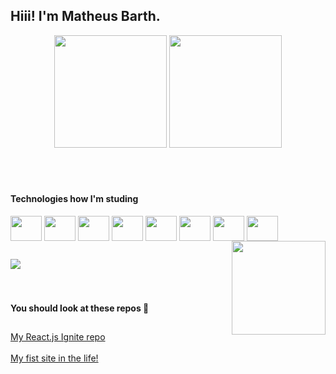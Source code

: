 ## Hiii! I'm Matheus Barth.

<div align="center">
  <img height="180em" src="https://github-readme-stats.vercel.app/api?username=math7b&show_icons=true&theme=dracula&include_all_commits=true&count_private=true"/>
  <img height="180em" src="https://github-readme-stats.vercel.app/api/top-langs/?username=math7b&layout=compact&langs_count=7&theme=dracula"/>
</div>
<br>
<br>

<div style="display: inline_block"><br>
  
  #### Technologies how I'm studing <br>
  <img align="center" height="40" width="50" src="https://cdn.jsdelivr.net/gh/devicons/devicon/icons/html5/html5-plain-wordmark.svg" />
  <img align="center" height="40" width="50" src="https://cdn.jsdelivr.net/gh/devicons/devicon/icons/css3/css3-plain-wordmark.svg" />
  <img align="center" height="40" width="50" src="https://cdn.jsdelivr.net/gh/devicons/devicon/icons/react/react-original.svg" />
  <img align="center" height="40" width="50" src="https://cdn.jsdelivr.net/gh/devicons/devicon/icons/nextjs/nextjs-original.svg" />
  <img align="center" height="40" width="50" src="https://cdn.jsdelivr.net/gh/devicons/devicon/icons/typescript/typescript-plain.svg" />
  <img align="center" height="40" width="50" src="https://cdn.jsdelivr.net/gh/devicons/devicon/icons/sass/sass-original.svg" />
  <img align="center" height="40" width="50" src="https://cdn.jsdelivr.net/gh/devicons/devicon/icons/mysql/mysql-original-wordmark.svg" />
  <img align="center" height="40" width="50" src="https://cdn.jsdelivr.net/gh/devicons/devicon/icons/microsoftsqlserver/microsoftsqlserver-plain-wordmark.svg" />

  <img align="right" height="150" src="https://github.com/math7b/math7b/blob/main/me.jpeg">
</div>
 
 ##
 
<div>
  <a href="https://www.linkedin.com/in/barth-m/" target="_blank">
    <img src="https://img.shields.io/badge/-LinkedIn-%230077B5?style=for-the-badge&logo=linkedin&logoColor=white" target="_blank">
  </a>
</div>

<br>
<br>

<div>
  
  #### You should look at these repos 🥰
  
  ##

  <a href="https://github.com/math7b/reactIgniteRepo">My React.js Ignite repo</a><br><br>
  <a href="https://github.com/math7b/myFirstSite">My fist site in the life!</a>
</div>
